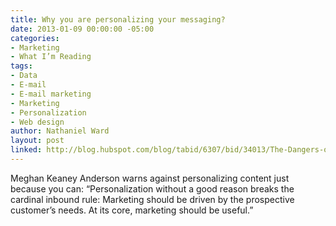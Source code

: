 ```yaml
---
title: Why you are personalizing your messaging?
date: 2013-01-09 00:00:00 -05:00
categories:
- Marketing
- What I’m Reading
tags:
- Data
- E-mail
- E-mail marketing
- Marketing
- Personalization
- Web design
author: Nathaniel Ward
layout: post
linked: http://blog.hubspot.com/blog/tabid/6307/bid/34013/The-Dangers-of-Premature-Marketing-Personalization.aspx
---
```


Meghan Keaney Anderson warns against personalizing content just because you can: “Personalization without a good reason breaks the cardinal inbound rule: Marketing should be driven by the prospective customer’s needs. At its core, marketing should be useful.”